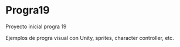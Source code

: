 # Progra19
Proyecto inicial progra 19

Ejemplos de progra visual con Unity, sprites, character controller, etc.
